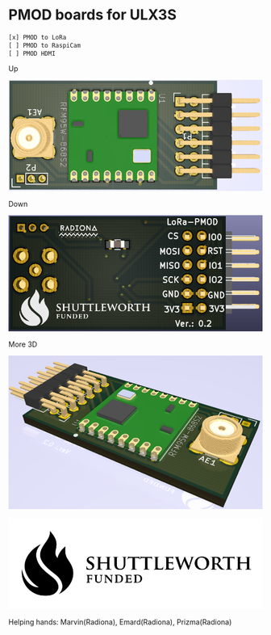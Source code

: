 # PMOD boards for ULX3S

    [x] PMOD to LoRa
    [ ] PMOD to RaspiCam
    [ ] PMOD HDMI

Up

![PMOD_LoRa](LoRa/pic/final_up.png)

Down

![PMOD_LoRa](LoRa/pic/final_down.png)

More 3D

![PMOD_LoRa](LoRa/pic/up_rotate.png)

![Founded by ShuttleworthFoudation](https://github.com/ShuttleworthFoundation/Logos/blob/master/Shuttleworth%20Funded/Shuttleworth%20Funded%20Black/Shuttleworth%20Funded.svg)

Helping hands: Marvin(Radiona), Emard(Radiona), Prizma(Radiona)
